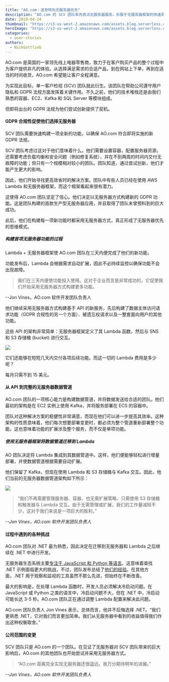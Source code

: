 ```yaml
---
title: "AO.com：逐渐转向无服务器优先"
description: "AO.com 的 SCV 团队率先尝试无服务器服务。折服于无服务器框架的快速周转时间和低维护成本，整个团队逐渐转向无服务器优先。"
date: 2019-04-24
thumbnail: "https://s3-us-west-2.amazonaws.com/assets.blog.serverless.com/ao-com-story/ao-serverless-thumbnail.png"
heroImage: "https://s3-us-west-2.amazonaws.com/assets.blog.serverless.com/ao-com-story/ao-serverless-header.png"
categories:
  - user-stories
authors:
  - NickGottlieb
---
```


AO.com 是英国的一家领先线上电器零售商，致力于在客户购买产品的整个过程中为客户提供非凡的体验。从选择满足需求的合适产品，到在网站上下单，再到在适当的时间收货，AO.com 希望能让客户全程满意。

为实现此目标，单一客户检视 (SCV) 团队就此衍生。该团队在帮助公司遵守用户隐私和 GDPR 法规方面发挥着关键作用。不久之前，他们的技术堆栈还是由我们熟悉的容器、EC2、Kafka 和 SQL Server 等模块组成。

但即将出台的 GDPR 法规为他们尝试创新提供了契机。

#### GDPR 合规性促使他们选择无服务器

SCV 团队需要快速构建一项全新的功能，以确保 AO.com 符合即将实施的新 GDPR 法规。

SCV 团队考虑过这对于他们意味着什么。他们需要设置容器，配置服务器资源，还需要考虑负载均衡和安全问题（例如修复系统），并在不到两周的时间内交付无故障的功能；但只有一个规模相对较小的团队。团队知道，通过尝试创新，他们才能产生更大的影响。

因此，他们开始寻找更高效省时的解决方案。团队中有些人员已经在使用 AWS Lambda 和无服务器框架，而这个框架看起来很有潜力。

这使得 AO.com 团队坚定了信心。他们决定以无服务器方式构建新的 GDPR 功能。这是团队构建的首款生产型无服务器应用，并且取得了团队未曾预料到的巨大成功。

此后，他们在构建每一项新功能时都采用无服务器方式，真正形成了无服务器优先的思维模式。

##### 构建首项无服务器功能的过程

Lambda + 无服务器框架使 AO.com 团队在三天内便完成了他们的新功能。

功能发布后，Lambda 会根据需求自动扩展，因此不必持续监控以确保功能不会出现故障。

> 我们在三天内便使功能投入使用。这对于企业而言是非常成功的，它促使我们开始采用无服务器方式构建更多功能。

--Jon Vines，AO.com 软件开发团队负责人

他们继续采用无服务器方式构建基于 API 的新服务，先后构建了数据主体访问请求功能（GDPR 合规性的另一个方面）、被遗忘权请求以及一整套面向用户的其他功能。

这些 API 的架构非常简单：无服务器框架定义了其 Lambda 函数，然后与 SNS 和 S3 存储桶 (bucket) 进行交互。

<img src="https://s3-us-west-2.amazonaws.com/assets.blog.serverless.com/ao-com-story/Serverless-Architecture-AO1.png">

它们还能够在短短几天内交付各项后续功能。而这一切的 Lambda 费用是多少呢？

每月只需不到 15 美元。

#### 从 API 到完整的无服务器数据管道

AO.com 团队的一项核心能力是构建数据管道，并将数据发送给合适的团队。他们最初的架构是在 EC2 实例上使用 Kafka，并将服务部署在 ECS 的容器中。

团队对这种解决方案的稳健性非常满意，而现在他们可以进一步提高其效率。这种架构的性质意味着，他们每次想要部署变更时，都必须为整个管道重新部署整个功能。这也意味着功能的扩展涉及整个服务，而不仅是单项功能。

##### 使用无服务器框架将数据管道迁移到 Lambda

AO 团队决定将 Lambda 集成到其数据管道中。这样，他们便能够轻松进行增量部署，并使数据管道根据需要自动扩展。

他们保留了 Kafka，但现在使用 Lambda 和 S3 存储桶与 Kafka 交互。因此，他们当前的无服务器数据管道架构如下所示：

<img src="https://s3-us-west-2.amazonaws.com/assets.blog.serverless.com/ao-com-story/Serverless-Architecture-AO2.png">

> “我们不再需要管理服务器、容器，也无需扩展策略，只需使用 S3 存储桶和触发器与 Lambda 交互。由于无需管理或扩展，我们的工作量减轻不少。这对于我们来说是一项巨大的胜利。”

_--Jon Vines，AO.com 软件开发团队负责人_

#### 过程中遇到的各种挑战

AO.com 团队对 .NET 最为熟悉，因此决定在迁移到无服务器和 Lambda 之后继续在 .NET 中进行开发。

无服务器生态系统主要[专注于 JavaScript 和 Python 等语言](https://serverless.com/blog/serverless-by-the-numbers-2018-data-report/#top-languages)。这意味着查找 .NET 示例面临更大的挑战，不过，团队发布总结了[他们的经验](https://medium.com/@jonvines/lessons-learned-in-serverless-6a4acc489d55)。在其他方面，.NET 用于观察和监视的工具虽然不那么先进，但始终在不断改善。

最大的影响是，在处理 Lambda 函数时，开发人员必须解决冷启动问题。在 JavaScript 或 Python 之类的语言中，冷启动问题不大，但在 .NET 中，冷启动可能长达 3-5 秒。AO.com 团队正在通过调整 Lambda 配置来解决此问题。

AO.com 团队负责人 Jon Vines 表示，总体而言，他并不后悔选择 .NET。“我们更熟悉 .NET，它对我们而言更加简单。我们从无服务器中看到的收益值得我们作出这种权衡取舍。”

#### 公司范围的变更

SCV 团队只是 AO.com 的一个团队。在见证了无服务器对 SCV 团队带来的巨大影响后，AO.com 的其他团队也开始尝试并采用无服务器方式。

> “AO.com 距离完全实现无服务器还很遥远。我万分期待明年的进展。”

_--Jon Vines，AO.com 软件开发团队负责人_
